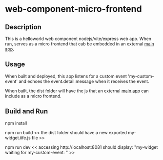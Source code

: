 # web-component-micro-frontend

## Description

This is a helloworld web component nodejs/vite/express web app. When run, serves as a micro frontend that cab be embedded in an external [main app](https://github.com/mapteb/main-app-with-micro-frontend?tab=readme-ov-file).

## Usage

When built and deployed, this app listens for a custom event 'my-custom-event' and echoes the event.detail.message when it receives the event. 

When built, the dist folder will have the js that an external [main app](https://github.com/mapteb/main-app-with-micro-frontend?tab=readme-ov-file) can include as a micro frontend.

## Build and Run

npm install

npm run build  << the dist folder should have a new exported my-widget.iife.js file >>

npm run dev << accessing http://localhost:8081 should display: "my-widget waiting for my-custom-event: " >>




